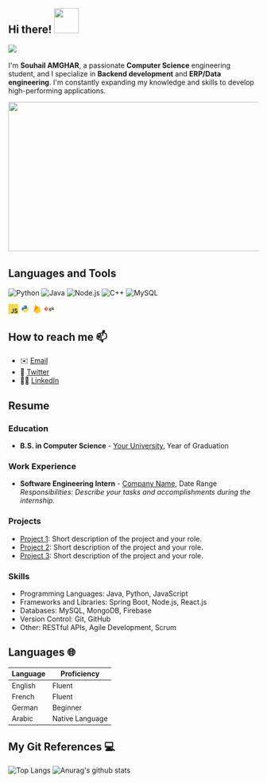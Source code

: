 ## Hi there! <img src="https://raw.githubusercontent.com/MartinHeinz/MartinHeinz/master/wave.gif" height="50px" width="50px">
![](https://visitor-badge.laobi.icu/badge?page_id=Ssouh)

I'm **Souhail AMGHAR**, a passionate **Computer Science** engineering student, and I specialize in **Backend development** and **ERP/Data engineering**. I'm constantly expanding my knowledge and skills to develop high-performing applications.

<p align="center" >
  <img src="https://images.squarespace-cdn.com/content/v1/580fa9f7e58c62cb7501937b/1496358009519-3OOP60SU1L9CWOXN544R/ke17ZwdGBToddI8pDm48kJRqFJ19D4P4EwsC9z3fiewUqsxRUqqbr1mOJYKfIPR7LoDQ9mXPOjoJoqy81S2I8N_N4V1vUb5AoIIIbLZhVYy7Mythp_T-mtop-vrsUOmeInPi9iDjx9w8K4ZfjXt2dn3So03l79BKEoq-AWKelKdncgyogL09V32_rYUHj6maCjLISwBs8eEdxAxTptZAUg/bedroom.gif?format=2500w" width="600" height="300">
</p>

## Languages and Tools 
![Python](https://img.shields.io/badge/-Python-black?style=flat-square&logo=Python) 
![Java](https://img.shields.io/badge/-Java-E34A86?style=flat-square&logo=Java)
![Node.js](https://img.shields.io/badge/-Node.js-black?style=flat-square&logo=node.js)
![C++](https://img.shields.io/badge/-C++-00599C?style=flat-square&logo=c%2B%2B)
![MySQL](https://img.shields.io/badge/-MySQL-black?style=flat-square&logo=mysql)

<code><img height="20" src="https://raw.githubusercontent.com/github/explore/82b5b967235e1523c03d7df5ab49b22eb8e4ff8e/topics/javascript/javascript.png"></code>
<code><img height="20" src="https://raw.githubusercontent.com/github/explore/82b5b967235e1523c03d7df5ab49b22eb8e4ff8e/topics/python/python.png"></code>
<code><img height="20" src="https://raw.githubusercontent.com/github/explore/82b5b967235e1523c03d7df5ab49b22eb8e4ff8e/topics/firebase/firebase.png"></code>
<code><img height="20" src="https://raw.githubusercontent.com/github/explore/82b5b967235e1523c03d7df5ab49b22eb8e4ff8e/topics/git/git.png"></code>

## How to reach me 📫
* ✉️  [Email](mailto:Souhailamghar98@gmail.com)
* 🐤 [Twitter](https://twitter.com/souhailAmgh) 
* 👨💼 [LinkedIn](https://linkedin.com/in/souhail-amghar/)

## Resume

### Education
- **B.S. in Computer Science** - [Your University](link), Year of Graduation

### Work Experience
- **Software Engineering Intern** - [Company Name](link), Date Range\
  *Responsibilities: Describe your tasks and accomplishments during the internship.*

### Projects
- [Project 1](link): Short description of the project and your role.
- [Project 2](link): Short description of the project and your role.
- [Project 3](link): Short description of the project and your role.

### Skills
- Programming Languages: Java, Python, JavaScript
- Frameworks and Libraries: Spring Boot, Node.js, React.js
- Databases: MySQL, MongoDB, Firebase
- Version Control: Git, GitHub
- Other: RESTful APIs, Agile Development, Scrum

## Languages 🌐
| Language | Proficiency    |
|----------|----------------|
| English  | Fluent         |
| French   | Fluent         |
| German   | Beginner       |
| Arabic   | Native Language|

## My Git References 💻
![Top Langs](https://github-readme-stats.vercel.app/api/top-langs/?username=Ssouh&layout=compact)
![Anurag's github stats](https://github-readme-stats.vercel.app/api?username=Ssouh&show_icons=true&theme=radical)
